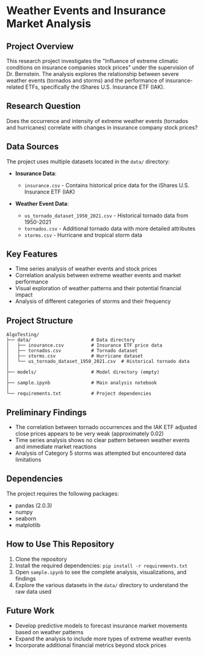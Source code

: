 # Weather Events and Insurance Market Analysis

## Project Overview
This research project investigates the "Influence of extreme climatic conditions on insurance companies stock prices" under the supervision of Dr. Bernstein. The analysis explores the relationship between severe weather events (tornados and storms) and the performance of insurance-related ETFs, specifically the iShares U.S. Insurance ETF (IAK).

## Research Question
Does the occurrence and intensity of extreme weather events (tornados and hurricanes) correlate with changes in insurance company stock prices?

## Data Sources
The project uses multiple datasets located in the `data/` directory:

- **Insurance Data**: 
  - `insurance.csv` - Contains historical price data for the iShares U.S. Insurance ETF (IAK)
  
- **Weather Event Data**:
  - `us_tornado_dataset_1950_2021.csv` - Historical tornado data from 1950-2021
  - `tornados.csv` - Additional tornado data with more detailed attributes
  - `storms.csv` - Hurricane and tropical storm data

## Key Features
- Time series analysis of weather events and stock prices
- Correlation analysis between extreme weather events and market performance
- Visual exploration of weather patterns and their potential financial impact
- Analysis of different categories of storms and their frequency

## Project Structure
```
AlgoTesting/
├── data/                      # Data directory
│   ├── insurance.csv          # Insurance ETF price data
│   ├── tornados.csv           # Tornado dataset
│   ├── storms.csv             # Hurricane dataset
│   └── us_tornado_dataset_1950_2021.csv  # Historical tornado data
│
├── models/                    # Model directory (empty)
│
├── sample.ipynb               # Main analysis notebook
│
└── requirements.txt           # Project dependencies
```

## Preliminary Findings
- The correlation between tornado occurrences and the IAK ETF adjusted close prices appears to be very weak (approximately 0.02)
- Time series analysis shows no clear pattern between weather events and immediate market reactions
- Analysis of Category 5 storms was attempted but encountered data limitations

## Dependencies
The project requires the following packages:
- pandas (2.0.3)
- numpy
- seaborn
- matplotlib

## How to Use This Repository
1. Clone the repository
2. Install the required dependencies: `pip install -r requirements.txt`
3. Open `sample.ipynb` to see the complete analysis, visualizations, and findings
4. Explore the various datasets in the `data/` directory to understand the raw data used

## Future Work
- Develop predictive models to forecast insurance market movements based on weather patterns
- Expand the analysis to include more types of extreme weather events
- Incorporate additional financial metrics beyond stock prices
